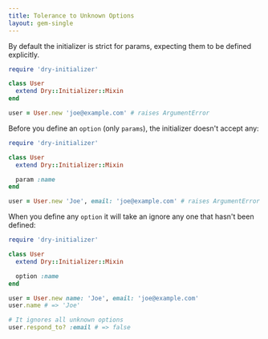 ```yaml
---
title: Tolerance to Unknown Options
layout: gem-single
---
```


By default the initializer is strict for params, expecting them to be defined explicitly.

```ruby
require 'dry-initializer'

class User
  extend Dry::Initializer::Mixin
end

user = User.new 'joe@example.com' # raises ArgumentError
```

Before you define an `option` (only `params`), the initializer doesn't accept any:

```ruby
require 'dry-initializer'

class User
  extend Dry::Initializer::Mixin

  param :name
end

user = User.new 'Joe', email: 'joe@example.com' # raises ArgumentError
```

When you define any `option` it will take an ignore any one that hasn't been defined:

```ruby
require 'dry-initializer'

class User
  extend Dry::Initializer::Mixin

  option :name
end

user = User.new name: 'Joe', email: 'joe@example.com'
user.name # => 'Joe'

# It ignores all unknown options
user.respond_to? :email # => false
```
